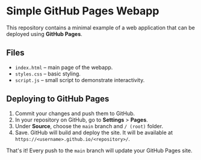 # Simple GitHub Pages Webapp

This repository contains a minimal example of a web application that can be deployed using **GitHub Pages**.

## Files

- `index.html` – main page of the webapp.
- `styles.css` – basic styling.
- `script.js` – small script to demonstrate interactivity.

## Deploying to GitHub Pages

1. Commit your changes and push them to GitHub.
2. In your repository on GitHub, go to **Settings** > **Pages**.
3. Under **Source**, choose the `main` branch and `/ (root)` folder.
4. Save. GitHub will build and deploy the site. It will be available at `https://<username>.github.io/<repository>/`.

That's it! Every push to the `main` branch will update your GitHub Pages site.
